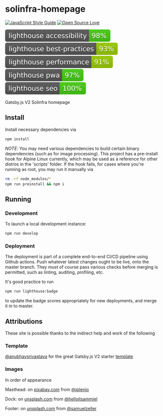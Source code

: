 # solinfra-homepage
[![JavaScript Style Guide](https://img.shields.io/badge/code_style-standard-brightgreen.svg)](https://standardjs.com)
[![Open Source Love](https://badges.frapsoft.com/os/mit/mit.svg?v=102)](LICENSE)

![Lighthouse Accessbility badge](./test/lighthouse/lighthouse_accessibility.svg)
![Lighthouse Best Practices badge](./test/lighthouse/lighthouse_best-practices.svg)
![Lighthouse Performance badge](./test/lighthouse/lighthouse_performance.svg)
![Lighthouse PWA badge](./test/lighthouse/lighthouse_pwa.svg)
![Lighthouse SEO badge](./test/lighthouse/lighthouse_seo.svg)

Gatsby.js V2 Solinfra homepage

## Install

Install necessary dependencies via
```sh
npm install
```

*NOTE*: You may need various dependencies to build certain binary dependencies (such as for image processing). This project has a pre-install hook for Alpine Linux currently, which may be used as a reference for other distros in the 'scripts' folder. If the hook fails, for cases where you're running as root, you may run it manually via 

```sh
rm -rf node_modules/*
npm run preinstall && npm i
```

## Running

### Development

To launch a local development instance:
```sh
npm run develop
```

### Deployment

The deployment is part of a complete end-to-end CI/CD pipeline using Github actions. Push whatever latest changes ought to be live, onto the master branch. They must of course pass various checks before merging is permitted, such as linting, auditing, profiling, etc.

It's good practice to run

```sh
npm run lighthouse:badge
```

to update the badge scores appropriately for new deployments, and merge it in to master.


## Attributions

These site is possible thanks to the indirect help and work of the following

### Template

[@anubhavsrivastava](https://github.com/anubhavsrivastava) for the great Gatsby.js V2 starter [template](https://github.com/anubhavsrivastava/gatsby-starter-grayscale)

### Images

In order of appearance

Masthead: on [pixabay.com](https://pixabay.com/) from [@jplenio](https://www.instagram.com/jplenio/)

Dock: on [unsplash.com](https://unsplash.com/) from [@helloitsammiel](https://unsplash.com/@helloitsammiel)

Footer: on [unsplash.com](https://unsplash.com/) from [@samuelzeller](https://unsplash.com/@samuelzeller)
